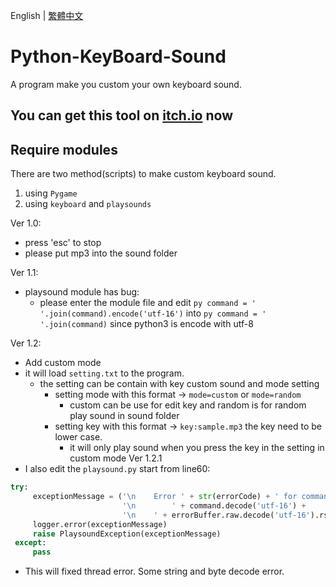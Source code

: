 English | [繁體中文](README_TCH.md)
# Python-KeyBoard-Sound
A program make you custom your own keyboard sound.

## You can get this tool on [itch.io](https://jingshing.itch.io/keyboard-sound-player) now

## Require modules
There are two method(scripts) to make custom keyboard sound.

1. using ```Pygame```
2. using ```keyboard``` and ```playsounds```

Ver 1.0:
* press 'esc' to stop
* please put mp3 into the sound folder

Ver 1.1:
* playsound module has bug:
  * please enter the module file and edit ```py command = ' '.join(command).encode('utf-16')``` into ```py command = ' '.join(command)``` since python3 is encode with utf-8

Ver 1.2:
* Add custom mode
* it will load ```setting.txt``` to the program.
  * the setting can be contain with key custom sound and mode setting
    * setting mode with this format $\rightarrow$ ```mode=custom``` or ```mode=random```
      * custom can be use for edit key and random is for random play sound in sound folder
    * setting key with this format $\rightarrow$ ```key:sample.mp3``` the key need to be lower case.
      * it will only play sound when you press the key in the setting in custom mode
Ver 1.2.1
* I also edit the ```playsound.py``` start from line60:
```py
try:
     exceptionMessage = ('\n    Error ' + str(errorCode) + ' for command:'
                         '\n        ' + command.decode('utf-16') +
                         '\n    ' + errorBuffer.raw.decode('utf-16').rstrip('\0'))
     logger.error(exceptionMessage)
     raise PlaysoundException(exceptionMessage)
 except:
     pass
```
* This will fixed thread error. Some string and byte decode error.
